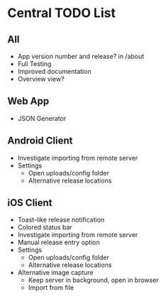 # Central TODO List

## All
- App version number and release? in /about
- Full Testing
- Improved documentation
- Overview view?

## Web App
- JSON Generator

## Android Client
- Investigate importing from remote server
- Settings
  - Open uploads/config folder
  - Alternative release locations

## iOS Client
- Toast-like release notification
- Colored status bar
- Investigate importing from remote server
- Manual release entry option
- Settings
  - Open uploads/config folder
  - Alternative release locations
- Alternative image capture
  - Keep server in background, open in browser
  - Import from file